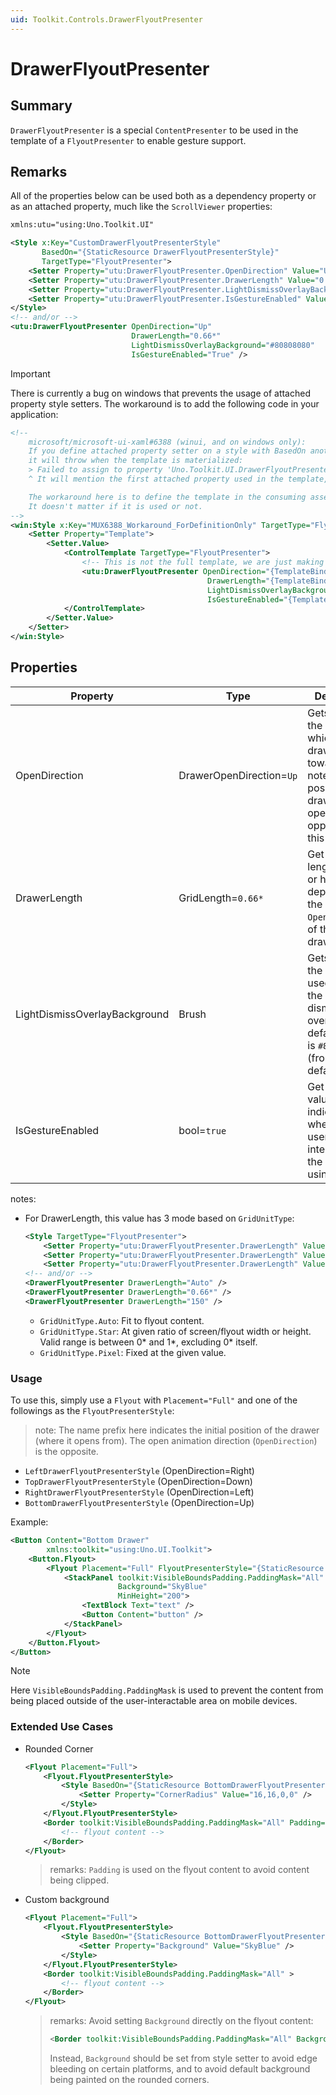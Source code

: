 ```yaml
---
uid: Toolkit.Controls.DrawerFlyoutPresenter
---
```

# DrawerFlyoutPresenter

## Summary

`DrawerFlyoutPresenter` is a special `ContentPresenter` to be used in the template of a `FlyoutPresenter` to enable gesture support.

## Remarks

All of the properties below can be used both as a dependency property or as an attached property, much like the `ScrollViewer` properties:

```xml
xmlns:utu="using:Uno.Toolkit.UI"

<Style x:Key="CustomDrawerFlyoutPresenterStyle"
       BasedOn="{StaticResource DrawerFlyoutPresenterStyle}"
       TargetType="FlyoutPresenter">
    <Setter Property="utu:DrawerFlyoutPresenter.OpenDirection" Value="Up" />
    <Setter Property="utu:DrawerFlyoutPresenter.DrawerLength" Value="0.66*" />
    <Setter Property="utu:DrawerFlyoutPresenter.LightDismissOverlayBackground" Value="#80808080" />
    <Setter Property="utu:DrawerFlyoutPresenter.IsGestureEnabled" Value="True" />
</Style>
<!-- and/or -->
<utu:DrawerFlyoutPresenter OpenDirection="Up"
                           DrawerLength="0.66*"
                           LightDismissOverlayBackground="#80808080"
                           IsGestureEnabled="True" />
```

> [!IMPORTANT]
> There is currently a bug on windows that prevents the usage of attached property style setters. The workaround is to add the following code in your application:

```xml
<!--
    microsoft/microsoft-ui-xaml#6388 (winui, and on windows only):
    If you define attached property setter on a style with BasedOn another style with Template defined from a separate class library
    it will throw when the template is materialized:
    > Failed to assign to property 'Uno.Toolkit.UI.DrawerFlyoutPresenter.OpenDirection'.
    ^ It will mention the first attached property used in the template, regardless of which attached property setter that triggered it.

    The workaround here is to define the template in the consuming assembly again.
    It doesn't matter if it is used or not.
-->
<win:Style x:Key="MUX6388_Workaround_ForDefinitionOnly" TargetType="FlyoutPresenter">
    <Setter Property="Template">
        <Setter.Value>
            <ControlTemplate TargetType="FlyoutPresenter">
                <!-- This is not the full template, we are just making explicit reference to these definitions below -->
                <utu:DrawerFlyoutPresenter OpenDirection="{TemplateBinding utu:DrawerFlyoutPresenter.OpenDirection}"
                                            DrawerLength="{TemplateBinding utu:DrawerFlyoutPresenter.DrawerLength}"
                                            LightDismissOverlayBackground="{TemplateBinding utu:DrawerFlyoutPresenter.LightDismissOverlayBackground}"
                                            IsGestureEnabled="{TemplateBinding utu:DrawerFlyoutPresenter.IsGestureEnabled}" />
            </ControlTemplate>
        </Setter.Value>
    </Setter>
</win:Style>
```

## Properties

Property|Type|Description
-|-|-
OpenDirection|DrawerOpenDirection=`Up`|Gets or sets the direction in which the drawer opens toward.<br/>note: The position of drawer when opened is the opposite of this value.
DrawerLength|GridLength=`0.66*`|Get or sets the length (width or height depending on the `OpenDirection`) of the drawer.\*
LightDismissOverlayBackground|Brush|Gets or sets the brush used to paint the light dismiss overlay. The default value is `#80808080` (from the default style).
IsGestureEnabled|bool=`true`|Get or sets a value that indicates whether the user can interact with the control using gesture.

notes:

- For DrawerLength, this value has 3 mode based on `GridUnitType`:

    ```xml
    <Style TargetType="FlyoutPresenter">
        <Setter Property="utu:DrawerFlyoutPresenter.DrawerLength" Value="Auto" />
        <Setter Property="utu:DrawerFlyoutPresenter.DrawerLength" Value="0.66*" />
        <Setter Property="utu:DrawerFlyoutPresenter.DrawerLength" Value="150" />
    <!-- and/or -->
    <DrawerFlyoutPresenter DrawerLength="Auto" />
    <DrawerFlyoutPresenter DrawerLength="0.66*" />
    <DrawerFlyoutPresenter DrawerLength="150" />
    ```

  - `GridUnitType.Auto`: Fit to flyout content.
  - `GridUnitType.Star`: At given ratio of screen/flyout width or height. Valid range is between 0* and 1*, excluding 0* itself. <!-- markdownlint-disable-line MD037 -->
  - `GridUnitType.Pixel`: Fixed at the given value.

### Usage

To use this, simply use a `Flyout` with `Placement="Full"` and one of the followings as the `FlyoutPresenterStyle`:
> note: The name prefix here indicates the initial position of the drawer (where it opens from). The open animation direction (`OpenDirection`) is the opposite.

- `LeftDrawerFlyoutPresenterStyle` (OpenDirection=Right)
- `TopDrawerFlyoutPresenterStyle` (OpenDirection=Down)
- `RightDrawerFlyoutPresenterStyle` (OpenDirection=Left)
- `BottomDrawerFlyoutPresenterStyle` (OpenDirection=Up)

Example:

```xml
<Button Content="Bottom Drawer"
        xmlns:toolkit="using:Uno.UI.Toolkit">
    <Button.Flyout>
        <Flyout Placement="Full" FlyoutPresenterStyle="{StaticResource BottomDrawerFlyoutPresenterStyle}">
            <StackPanel toolkit:VisibleBoundsPadding.PaddingMask="All"
                        Background="SkyBlue"
                        MinHeight="200">
                <TextBlock Text="text" />
                <Button Content="button" />
            </StackPanel>
        </Flyout>
    </Button.Flyout>
</Button>
```

> [!NOTE]
> Here `VisibleBoundsPadding.PaddingMask` is used to prevent the content from being placed outside of the user-interactable area on mobile devices.

### Extended Use Cases

- Rounded Corner

    ```xml
    <Flyout Placement="Full">
        <Flyout.FlyoutPresenterStyle>
            <Style BasedOn="{StaticResource BottomDrawerFlyoutPresenterStyle}" TargetType="FlyoutPresenter">
                <Setter Property="CornerRadius" Value="16,16,0,0" />
            </Style>
        </Flyout.FlyoutPresenterStyle>
        <Border toolkit:VisibleBoundsPadding.PaddingMask="All" Padding="16,16,0,0">
            <!-- flyout content -->
        </Border>
    </Flyout>
    ```

    > remarks: `Padding` is used on the flyout content to avoid content being clipped.
- Custom background

    ```xml
    <Flyout Placement="Full">
        <Flyout.FlyoutPresenterStyle>
            <Style BasedOn="{StaticResource BottomDrawerFlyoutPresenterStyle}" TargetType="FlyoutPresenter">
                <Setter Property="Background" Value="SkyBlue" />
            </Style>
        </Flyout.FlyoutPresenterStyle>
        <Border toolkit:VisibleBoundsPadding.PaddingMask="All" >
            <!-- flyout content -->
        </Border>
    </Flyout>
    ```

    > remarks: Avoid setting `Background` directly on the flyout content:
    >
    > ```xml
    > <Border toolkit:VisibleBoundsPadding.PaddingMask="All" Background="SkyBlue">
    > ```
    >
    > Instead, `Background` should be set from style setter to avoid edge bleeding on certain platforms, and to avoid default background being painted on the rounded corners.
